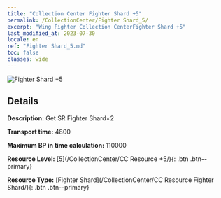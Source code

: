 ```yaml
---
title: "Collection Center Fighter Shard +5"
permalink: /CollectionCenter/Fighter Shard_5/
excerpt: "Wing Fighter Collection CenterFighter Shard +5"
last_modified_at: 2023-07-30
locale: en
ref: "Fighter Shard_5.md"
toc: false
classes: wide
---
```



![Fighter Shard +5](/images/cc/CC_Fighter_Shard_5.png)

## Details

  **Description:** Get SR Fighter Shard×2

  **Transport time:** 4800

  **Maximum BP in time calculation:** 110000

  **Resource Level:** [5](/CollectionCenter/CC Resource +5/){: .btn .btn--primary}

  **Resource Type:** [Fighter Shard](/CollectionCenter/CC Resource Fighter Shard/){: .btn .btn--primary}

